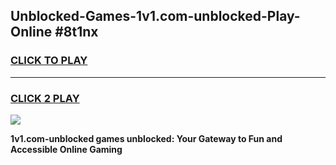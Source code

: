 
## Unblocked-Games-1v1.com-unblocked-Play-Online #8t1nx
<h3>
<a href="https://news.freeplayer.one?title=1v1.com-unblocked&ref=3">CLICK TO PLAY</a></h3>
<hr>

<h3>
<a href="https://news.freeplayer.one?title=1v1.com-unblocked&ref=3">CLICK 2 PLAY</a>
  
</h3>

<a href="https://news.freeplayer.one?title=1v1.com-unblocked&ref=3"><img src="https://clearcache.store/games.png"></a>


**1v1.com-unblocked games unblocked: Your Gateway to Fun and Accessible Online Gaming**
